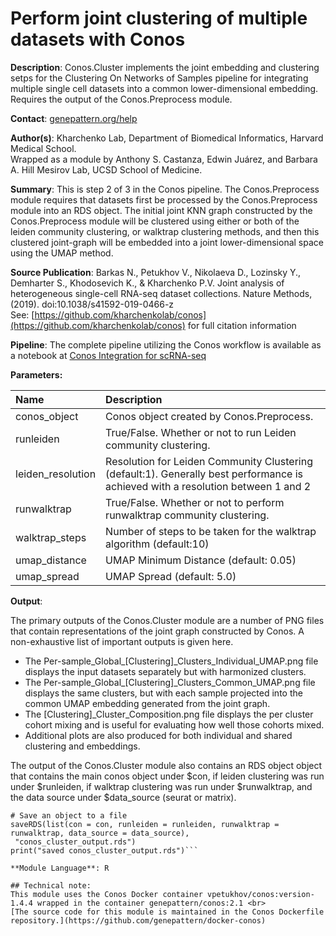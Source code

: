 # Perform joint clustering of multiple datasets with Conos

**Description**: Conos.Cluster implements the joint embedding and clustering setps for the Clustering On Networks of Samples pipeline for integrating multiple single cell datasets into a common lower-dimensional embedding. Requires the output of the Conos.Preprocess module.

**Contact**: [genepattern.org/help](https://genepattern.org/help)

**Author(s)**:  Kharchenko Lab, Department of Biomedical Informatics, Harvard Medical School. <br> Wrapped as a module by Anthony S. Castanza, Edwin Juárez, and Barbara A. Hill Mesirov Lab, UCSD School of Medicine.

**Summary**: This is step 2 of 3 in the Conos pipeline. The Conos.Preprocess module requires that datasets first be processed by the Conos.Preprocess module into an RDS object. The initial joint KNN graph constructed by the Conos.Preprocess module will be clustered using either or both of the leiden community clustering, or walktrap clustering methods, and then this clustered joint-graph will be embedded into a joint lower-dimensional space using the UMAP method.

**Source Publication**: Barkas N., Petukhov V., Nikolaeva D., Lozinsky Y., Demharter S., Khodosevich K., & Kharchenko P.V. 
Joint analysis of heterogeneous single-cell RNA-seq dataset collections. 
Nature Methods, (2019). doi:10.1038/s41592-019-0466-z <br>
See: [https://github.com/kharchenkolab/conos](https://github.com/kharchenkolab/conos) for full citation information

**Pipeline**: The complete pipeline utilizing the Conos workflow is available as a notebook at [Conos Integration for scRNA-seq](https://notebook.genepattern.org/hub/preview?id=442)

**Parameters:**

| Name | Description |
|:----------------|:----------------------------------|
| conos_object | Conos object created by Conos.Preprocess. |
| runleiden | True/False. Whether or not to run Leiden community clustering. |
| leiden_resolution | Resolution for Leiden Community Clustering (default:1). Generally best performance is achieved with a resolution between 1 and 2 |
| runwalktrap | True/False. Whether or not to perform runwalktrap community clustering. |
| walktrap_steps | Number of steps to be taken for the walktrap algorithm (default:10) |
| umap_distance | UMAP Minimum Distance (default: 0.05) |
| umap_spread | UMAP Spread (default: 5.0) |

**Output**:

The primary outputs of the Conos.Cluster module are a number of PNG files that contain representations of the joint graph constructed by Conos. A non-exhaustive list of important outputs is given here.

<ul>
<li> The Per-sample_Global_[Clustering]_Clusters_Individual_UMAP.png file displays the input datasets separately but with harmonized clusters.</li>
<li> The Per-sample_Global_[Clustering]_Clusters_Common_UMAP.png file displays the same clusters, but with each sample projected into the common UMAP embedding generated from the joint graph.</li>
<li>The [Clustering]_Cluster_Composition.png file displays the per cluster cohort mixing and is useful for evaluating how well those cohorts mixed.</li>
<li>Additional plots are also produced for both individual and shared clustering and embeddings.</li>
</ul>

The output of the Conos.Cluster module also contains an RDS object object that contains the main conos object under $con, if leiden clustering was run under $runleiden, if walktrap clustering was run under $runwalktrap, and the data source under $data_source (seurat or matrix).

```
# Save an object to a file
saveRDS(list(con = con, runleiden = runleiden, runwalktrap = runwalktrap, data_source = data_source), 
 "conos_cluster_output.rds")
print("saved conos_cluster_output.rds")```

**Module Language**: R 

## Technical note:
This module uses the Conos Docker container vpetukhov/conos:version-1.4.4 wrapped in the container genepattern/conos:2.1 <br>
[The source code for this module is maintained in the Conos Dockerfile repository.](https://github.com/genepattern/docker-conos)

